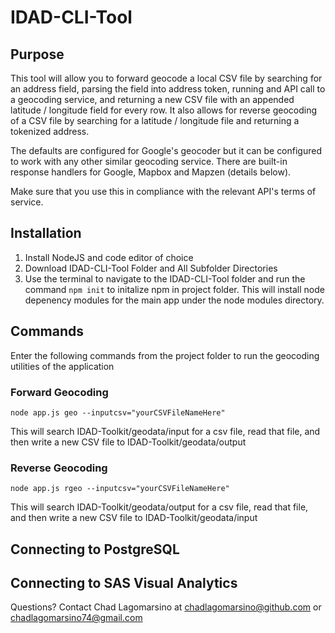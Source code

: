 # IDAD-CLI-Tool

## Purpose

This tool will allow you to forward geocode a local CSV file by searching for an address field, parsing the field into address token, running and API call to a geocoding service, and returning a new CSV file with an appended latitude / longitude field for every row. It also allows for reverse geocoding of a CSV file by searching for a latitude / longitude file and returning a tokenized address.

The defaults are configured for Google's geocoder but it can be configured to work with any other similar geocoding service. There are built-in response handlers for Google, Mapbox and Mapzen (details below).

Make sure that you use this in compliance with the relevant API's terms of service.

## Installation 

1. Install NodeJS and code editor of choice 
2. Download IDAD-CLI-Tool Folder and All Subfolder Directories 
3. Use the terminal to navigate to the IDAD-CLI-Tool folder and run the command `npm init` to initalize npm in project folder. This will install node depenency modules for the main app under the node modules directory. 

## Commands 

Enter the following commands from the project folder to run the geocoding utilities of the application

### Forward Geocoding
`node app.js geo --inputcsv="yourCSVFileNameHere"`

This will search IDAD-Toolkit/geodata/input for a csv file, read that file, and then write a new CSV file to IDAD-Toolkit/geodata/output

### Reverse Geocoding 
`node app.js rgeo --inputcsv="yourCSVFileNameHere"`

This will search IDAD-Toolkit/geodata/output for a csv file, read that file, and then write a new CSV file to IDAD-Toolkit/geodata/input

## Connecting to PostgreSQL 

## Connecting to SAS Visual Analytics 

Questions? Contact Chad Lagomarsino at chadlagomarsino@github.com or chadlagomarsino74@gmail.com 
